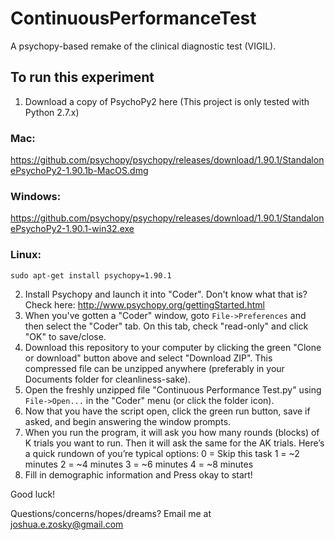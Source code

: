 # ContinuousPerformanceTest
A psychopy-based remake of the clinical diagnostic test (VIGIL).

## To run this experiment
1. Download a copy of PsychoPy2 here (This project is only tested with Python 2.7.x)
### Mac:
https://github.com/psychopy/psychopy/releases/download/1.90.1/StandalonePsychoPy2-1.90.1b-MacOS.dmg
### Windows:
https://github.com/psychopy/psychopy/releases/download/1.90.1/StandalonePsychoPy2-1.90.1-win32.exe
### Linux:
```shell
sudo apt-get install psychopy=1.90.1
```
2. Install Psychopy and launch it into "Coder". Don't know what that is? Check here: http://www.psychopy.org/gettingStarted.html
3. When you've gotten a "Coder" window, goto `File->Preferences` and then select the "Coder" tab. On this tab, check "read-only" and click "OK" to save/close.
4. Download this repository to your computer by clicking the green "Clone or download" button above and select "Download ZIP". This compressed file can be unzipped anywhere (preferably in your Documents folder for cleanliness-sake).
5. Open the freshly unzipped file "Continuous Performance Test.py" using `File->Open...` in the "Coder" menu (or click the folder icon).
6. Now that you have the script open, click the green run button, save if asked, and begin answering the window prompts.
7. When you run the program, it will ask you how many rounds (blocks) of K trials you want to run. Then it will ask the same for the AK trials.
Here’s a quick rundown of you’re typical options:
0 = Skip this task
1 = ~2 minutes
2 = ~4 minutes
3 = ~6 minutes
4 = ~8 minutes
8. Fill in demographic information and Press okay to start!



Good luck!

Questions/concerns/hopes/dreams? Email me at joshua.e.zosky@gmail.com

